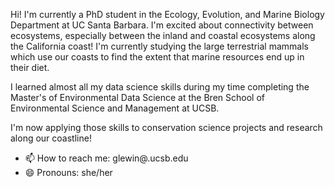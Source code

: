 Hi! I'm currently a PhD student in the Ecology, Evolution, and Marine Biology Department at UC Santa Barbara. I'm excited about connectivity between ecosystems, especially between the inland and coastal ecosystems along the California coast! I'm currently studying the large terrestrial mammals which use our coasts to find the extent that marine resources end up in their diet.

I learned almost all my data science skills during my time completing the Master's of Environmental Data Science at the Bren School of Environmental Science and Management at UCSB. 

I'm now applying those skills to conservation science projects and research along our coastline!

- 📫 How to reach me: glewin@.ucsb.edu
- 😄 Pronouns: she/her

<!--
**gracelewin/gracelewin** is a ✨ _special_ ✨ repository because its `README.md` (this file) appears on your GitHub profile.

### Hi there 👋

Here are some ideas to get you started:

- 🔭 I’m currently working on ...
- 🌱 I’m currently learning ...
- 👯 I’m looking to collaborate on ...
- 🤔 I’m looking for help with ...
- 💬 Ask me about ...
- 📫 How to reach me: ...
- 😄 Pronouns: ...
- ⚡ Fun fact: ...


I'm learning data science skills to investigate and understand environmental data.
-->
